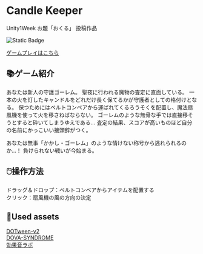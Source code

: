 # Candle Keeper
Unity1Week お題「おくる」 投稿作品

![Static Badge](https://img.shields.io/badge/unity-2022.3.14f1-white?logo=unity)

[ゲームプレイはこちら](https://unityroom.com/games/candle_keeper)

## 📚ゲーム紹介
あなたは新人の守護ゴーレム。
聖夜に行われる魔物の査定に直面している。
一本の火を灯したキャンドルをどれだけ長く保てるかが守護者としての格付けとなる。
保つためにはベルトコンベアから運ばれてくるろうそくを配置し、魔法扇風機を使って火を移さねばならない。
ゴーレムのような無骨な手では直接移そうとすると砕いてしまうゆえである…
査定の結果、スコアが高いものほど自分の名前にかっこいい接頭辞がつく。

あなたは無事「かかし・ゴーレム」のような情けない称号から逃れられるのか…！
負けられない戦いが今始まる。

## 🖱️操作方法
ドラッグ＆ドロップ：ベルトコンベアからアイテムを配置する  
クリック：扇風機の風の方向の決定

## 🎁Used assets
[DOTween-v2](https://assetstore.unity.com/packages/tools/animation/dotween-hotween-v2-27676?locale=ja-JP)  
[DOVA-SYNDROME](https://dova-s.jp/)  
[効果音ラボ](https://soundeffect-lab.info/)
